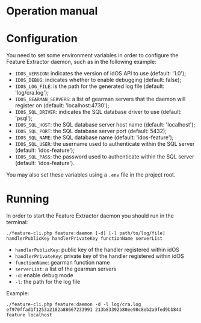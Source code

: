 Operation manual
=================

# Configuration

You need to set some environment variables in order to configure the Feature Extractor daemon, such as in the following example:

* `IDOS_VERSION`: indicates the version of idOS API to use (default: '1.0');
* `IDOS_DEBUG`: indicates whether to enable debugging (default: false);
* `IDOS_LOG_FILE`: is the path for the generated log file (default: 'log/cra.log');
* `IDOS_GEARMAN_SERVERS`: a list of gearman servers that the daemon will register on (default: 'localhost:4730');
* `IDOS_SQL_DRIVER`: indicates the SQL database driver to use (default: 'psql');
* `IDOS_SQL_HOST`: the SQL database server host name (default: 'localhost');
* `IDOS_SQL_PORT`: the SQL database server port (default: 5432);
* `IDOS_SQL_NAME`: the SQL database name (default: 'idos-feature');
* `IDOS_SQL_USER`: the username used to authenticate within the SQL server (default: 'idos-feature');
* `IDOS_SQL_PASS`: the password used to authenticate within the SQL server (default: 'idos-feature').

You may also set these variables using a `.env` file in the project root.

# Running

In order to start the Feature Extractor daemon you should run in the terminal:

```
./feature-cli.php feature:daemon [-d] [-l path/to/log/file] handlerPublicKey handlerPrivateKey functionName serverList
```

* `handlerPublicKey`: public key of the handler registered within idOS
* `handlerPrivateKey`: private key of the handler registered within idOS
* `functionName`: gearman function name
* `serverList`: a list of the gearman servers
* `-d`: enable debug mode
* `-l`: the path for the log file

Example:

```
./feature-cli.php feature:daemon -d -l log/cra.log ef970ffad1f1253a2182a88667233991 213b83392b80ee98c8eb2a9fed9bb84d feature localhost
```
